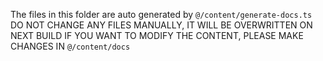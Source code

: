 The files in this folder are auto generated by `@/content/generate-docs.ts`
DO NOT CHANGE ANY FILES MANUALLY, IT WILL BE OVERWRITTEN ON NEXT BUILD
IF YOU WANT TO MODIFY THE CONTENT, PLEASE MAKE CHANGES IN `@/content/docs`
